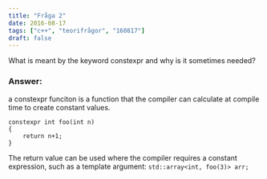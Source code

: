 ```yaml
---
title: "Fråga 2"
date: 2016-08-17
tags: ["c++", "teorifrågor", "160817"]
draft: false
---
```


What is meant by the keyword constexpr and why is it sometimes needed?
<!--more-->
### Answer:
a constexpr funciton is a function that the compiler can calculate at compile time to create constant values.
```
constexpr int foo(int n)
{
    return n+1;
}
```
The return value can be used where the compiler requires a constant expression, such as a template argument:
```std::array<int, foo(3)> arr;```

